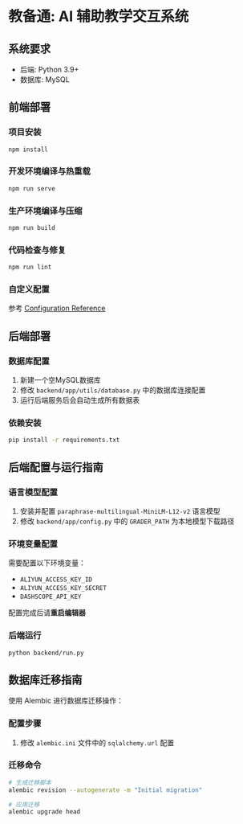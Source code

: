 # 教备通: AI 辅助教学交互系统

## 系统要求
- 后端: Python 3.9+
- 数据库: MySQL

## 前端部署

### 项目安装
```bash
npm install
```

### 开发环境编译与热重载
```bash
npm run serve
```

### 生产环境编译与压缩
```bash
npm run build
```

### 代码检查与修复
```bash
npm run lint
```

### 自定义配置
参考 [Configuration Reference](https://cli.vuejs.org/config/)

## 后端部署

### 数据库配置
1. 新建一个空MySQL数据库
2. 修改 `backend/app/utils/database.py` 中的数据库连接配置
3. 运行后端服务后会自动生成所有数据表

### 依赖安装
```bash
pip install -r requirements.txt
```

## 后端配置与运行指南

### 语言模型配置
1. 安装并配置 `paraphrase-multilingual-MiniLM-L12-v2` 语言模型
2. 修改 `backend/app/config.py` 中的 `GRADER_PATH` 为本地模型下载路径

### 环境变量配置
需要配置以下环境变量：
- `ALIYUN_ACCESS_KEY_ID`
- `ALIYUN_ACCESS_KEY_SECRET`
- `DASHSCOPE_API_KEY`

配置完成后请**重启编辑器**

### 后端运行
```bash
python backend/run.py
```

## 数据库迁移指南

使用 Alembic 进行数据库迁移操作：

### 配置步骤
1. 修改 `alembic.ini` 文件中的 `sqlalchemy.url` 配置

### 迁移命令
```bash
# 生成迁移脚本
alembic revision --autogenerate -m "Initial migration"

# 应用迁移
alembic upgrade head